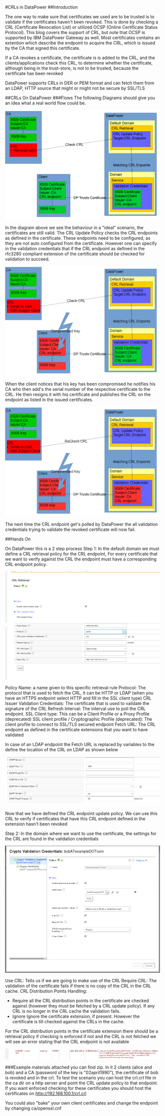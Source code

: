 #CRLs in DataPower
##Introduction

The one way to make sure that certificates we used are to be trusted is to validate if the certificates haven't been revoked. This is done by checking a CRL (Certificate Revocation List) or utilized OCSP (Online Certificate Status Protocol). This blog  covers the support of CRL, but note that OCSP is supported by IBM DataPower Gateway as well.   Most certificates contains an extention which describe the endpoint to acquire the CRL, which is issued by the CA that signed this certificate.

If a CA revokes a certificate, the certificate is  is added to the CRL, and the clients/applications  check this CRL, to determine whether  the certificate, although being in the trust-store, is not to be trusted, because the certificate has been revoked

DataPower supports CRLs in DER or PEM format and can fetch them from an LDAP, HTTP source that might or might not be secure by SSL/TLS

##CRLs On DataPower
###Flows
The following Diagrams should give you an idea what a real world flow could be.

![crl-flow](media/CRLFlow.png)

In the diagram above we see the behaviour in a "ideal" scenario, the certificates are still valid.
The CRL Update Policy checks the CRL endpoints as defined in the certificate.
These endpoints need to be configured, as they are not auto configured from the certificate. However one can specify in the validation credentials that if the CRL endpoint as defined in the rfc3280 compliant extension of the certificate should be checked for validation to succeed.

![crl-flow2](media/CRLFlow2.png)

When the client notices that his key has been compromised he notifies his CA who then add's the serial number of the respective certificate to the CRL. He then resigns it with his certificate and publishes the CRL on the endpoint as listed in the issued certificates.

![crl-flow3](media/CRLFlow3.png)

The next time the CRL endpoint get's polled by DataPower the all validation credentials trying to validate the revoked certificate will now fail.

##Hands On

On DataPower this is a 2 step process
Step 1:
In the default domain we must define a CRL retrieval policy for the CRL endpoint, For every certificate that we want to verify against the CRL the endpoint must have a corresponding CRL endpoint policy.

![crl-retrieval-http](media/crl-retrieval-http.png)

Policy Name: a name given to this specific retrieval rule
Protocol: The protocol that is used to fetch the CRL, it can be HTTP or LDAP (when you have an HTTPS endpoint select HTTP and fill in the SSL client type)
CRL Issuer Validation Credentials: The certificate that is used to validate the signature of the CRL
Refresh Interval: The interval use to poll the CRL endpoint.
SSL Client type: This can be a Client Profile or a Proxy Profile (deprecated)
SSL client profile / Cryptographic Profile (deprecated): The client profile to connect to SSL/TLS secured endpoint
Fetch URL: The CRL endpoint as defined in the certificate extensions that you want to have validated

In case of an LDAP endpoint the Fetch URL is replaced by variables to the define the location of the CRL on LDAP as shown below

![crl-retrieval-ldap](media/crl-retrieval-ldap.png)

Now that we have defined the CRL endpoint update policy. We can use this CRL to verify if certificates that have this CRL endpoint defined in the extension hasn't been revoked

Step 2:
In the domain where we want to use the certificate, the settings for the CRL are found in the validation credentials

![cryptoval](media/cryptoval.png)

Use CRL: Tells us if we are going to make use of the CRL
Require CRL: The validation of the certificate fails if there is no copy of the CRL in the CRL cache.
CRL Distribution Points Handling:
- Require all the CRL distribution points in the certificate are checked against (however they must be fetched by a CRL update policy). If any CRL is no longer in the CRL cache the validation fails.
- Ignore Ignore the certificate extension, if present. However the certificate is till checked against the CRLs in the cache.

For the  CRL distribution points in the certificate extension there should be a retrieval policy if checking is enforced if not and the CRL is not fetched we will see an error stating that the CRL endpoint is not available

![crl-error](media/crl-error.png)

###Example materials
attached you can find zip.
In it  2 clients (alice and bob) and a CA (password of the key is "02april1990"), the certificate of bob is revoked and in the crl.
To test the scenario you can host the crl.crl file in the ca dir on a http server and point the CRL update policy to that endpoint. If you want enforced checking for these certificates you should host the certificates on http://192.168.100.1/crl.crl

You could also "bake" your own client certificates and change the endpoint by changing ca/openssl.cnf
